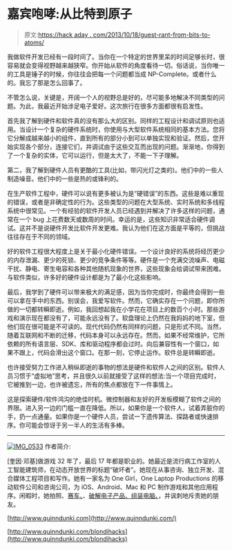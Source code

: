 # 嘉宾咆哮:从比特到原子

> 原文:[https://hack aday . com/2013/10/18/guest-rant-from-bits-to-atoms/](https://hackaday.com/2013/10/18/guest-rant-from-bits-to-atoms/)

我做软件开发已经有一段时间了。当你在一个特定的世界里呆的时间足够长时，很容易就会变得视野越来越狭窄。你开始从软件的角度看待一切。俗话说，当你唯一的工具是锤子的时候，你往往会把每一个问题都当成 NP-Complete。或者什么的。我忘了那是怎么回事了。

不管怎么说，关键是，开阔一个人的视野总是好的，尽可能多地解决不同类型的问题。为此，我最近开始涉足电子爱好。这次旅行在很多方面都很有启发性。

首先我了解到硬件和软件真的没有那么大的区别。同样的工程设计和调试原则也适用。当设计一个复杂的硬件系统时，你使用与大型软件系统相同的基本方法。您将它分解成越来越小的组件，直到所有的部分小到可以单独实现和验证。然后，您开始实现各个部分，连接它们，并调试由于这些交互而出现的问题。渐渐地，你得到了一个复杂的实体，它可以运行，但是太大了，不能一下子理解。

第二，我了解到硬件人员有更酷的工具(比如，带闪光灯之类的)。他们中的一些人制造噪音。他们中的一些是热的或锋利的。

在生产软件工程中，硬件可以说有更多被认为是“硬错误”的东西。这些是难以重现的错误，或者是非确定性的行为。这些类型的问题在大型系统、实时系统和多线程系统中很常见。一个有经验的软件开发人员已经遇到并解决了许多这样的问题，通常在一个 bug 上花费数天或数周的时间。幸运的是，这些知识非常适合硬件调试。这并不是说硬件开发比软件开发更难。我认为他们在这方面是平等的，但挑战往往存在于不同的领域。

好的软件工程很大程度上是关于最小化硬件错误。一个设计良好的系统将经历更少的内存泄漏、更少的死锁、更少的竞争条件等等。硬件是一个充满交流噪声、电磁干扰、静电、寄生电容和各种其他随机现象的世界，这些现象会给调试带来困难。与软件类似，许多好的硬件设计都是为了最小化这些影响。

最后，我学到了硬件可以带来极大的满足感，因为当你完成时，你最终会得到一些可以拿在手中的东西。别误会，我爱写软件。然而，它确实存在一个问题，即你所做的一切都转瞬即逝。例如，我回想起我在小学花在项目上的数百个小时。那些游戏和演示现在都没有了，可能永远没有了。软盘理论上仍然在我妈妈的地下室，但他们现在很可能是不可读的。现代代码仍然有同样的问题，只是形式不同。当然，随着互联网和不断的迁移，代码本身可以永远存在。然而，如果不经常维护，它所依赖的所有语言层、SDK、库和驱动程序都会过时。向后兼容性有一个窗口，如果不跟上，代码会滑出这个窗口。在那一刻，它停止运作。软件总是转瞬即逝。

也许接受努力工作进入稍纵即逝的事物的想法是硬件和软件人之间的区别。软件人员习惯于“虚拟地”思考，并且很久以前就接受了这样的想法:当一个项目完成时，它被推到一边，也许被遗忘，所有的焦点都放在下一件事情上。

这是探索硬件/软件鸿沟的绝佳时机。微控制器和友好的开发板模糊了软件之间的界限。进入另一边的门槛一直在降低。所以，如果你是一个软件人，试着弄脏你的手，扔一点通量。如果你是一个硬件人员，尝试一下遗传算法、探路者或快速排序。你可能会惊讶于另一半人的生活有多棒。

* * *

[![IMG_0533](../Images/2b3d8952234b3eacb74bb7ca56551c9b.png)](http://hackaday.com/wp-content/uploads/2013/10/img_0533.jpg) 作者简介:

[奎因·邓基]做游戏 32 年了，最后 17 年都是职业的。她最近是流行病工作室的人工智能建筑师，在动态开放世界的标题“破坏者”。她现在从事咨询、独立开发、混合媒体工程项目和写作。她有一家名为 One Girl，One Laptop Productions 的移动软件公司和咨询公司，为 iOS、Android、Mac 和 PC 制作游戏和其他应用程序。闲暇时，她拍照、[赛车、](http://hackaday.com/2012/03/29/808-camera-hack-produces-a-time-lapse-tic-tac-box/)、[破解电子产品、](http://hackaday.com/2013/03/31/building-ram-into-veronica-the-6502-computer/)[组装电脑、](http://hackaday.com/2013/07/06/veronica-6502-gets-keyboard-input-via-usb/)，并讽刺地斥责她的朋友。

[http://www.quinndunki.com](http://www.quinndunki.com/)

[http://www.quinndunki.com/blondihacks](http://www.quinndunki.com/blondihacks)